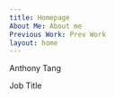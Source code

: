 ```yaml
---
title: Homepage
About Me: About me
Previous Work: Prev Work
layout: home
---
```


Anthony Tang

Job Title